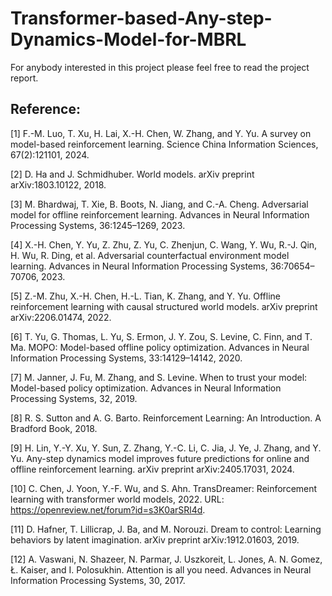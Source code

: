 # Transformer-based-Any-step-Dynamics-Model-for-MBRL
For anybody interested in this project please feel free to read the project report.

## Reference:

[1] F.-M. Luo, T. Xu, H. Lai, X.-H. Chen, W. Zhang, and Y. Yu. A survey on model-based reinforcement learning. Science China Information Sciences, 67(2):121101, 2024.

[2] D. Ha and J. Schmidhuber. World models. arXiv preprint arXiv:1803.10122, 2018.

[3] M. Bhardwaj, T. Xie, B. Boots, N. Jiang, and C.-A. Cheng. Adversarial model for offline reinforcement learning. Advances in Neural Information Processing Systems, 36:1245–1269, 2023.

[4] X.-H. Chen, Y. Yu, Z. Zhu, Z. Yu, C. Zhenjun, C. Wang, Y. Wu, R.-J. Qin, H. Wu, R. Ding, et al. Adversarial counterfactual environment model learning. Advances in Neural Information Processing Systems, 36:70654–70706, 2023.

[5] Z.-M. Zhu, X.-H. Chen, H.-L. Tian, K. Zhang, and Y. Yu. Offline reinforcement learning with causal structured world models. arXiv preprint arXiv:2206.01474, 2022.

[6] T. Yu, G. Thomas, L. Yu, S. Ermon, J. Y. Zou, S. Levine, C. Finn, and T. Ma. MOPO: Model-based offline policy optimization. Advances in Neural Information Processing Systems, 33:14129–14142, 2020.

[7] M. Janner, J. Fu, M. Zhang, and S. Levine. When to trust your model: Model-based policy optimization. Advances in Neural Information Processing Systems, 32, 2019.

[8] R. S. Sutton and A. G. Barto. Reinforcement Learning: An Introduction. A Bradford Book, 2018.

[9] H. Lin, Y.-Y. Xu, Y. Sun, Z. Zhang, Y.-C. Li, C. Jia, J. Ye, J. Zhang, and Y. Yu. Any-step dynamics model improves future predictions for online and offline reinforcement learning. arXiv preprint arXiv:2405.17031, 2024.

[10] C. Chen, J. Yoon, Y.-F. Wu, and S. Ahn. TransDreamer: Reinforcement learning with transformer world models, 2022. URL: https://openreview.net/forum?id=s3K0arSRl4d.

[11] D. Hafner, T. Lillicrap, J. Ba, and M. Norouzi. Dream to control: Learning behaviors by latent imagination. arXiv preprint arXiv:1912.01603, 2019.

[12] A. Vaswani, N. Shazeer, N. Parmar, J. Uszkoreit, L. Jones, A. N. Gomez, Ł. Kaiser, and I. Polosukhin. Attention is all you need. Advances in Neural Information Processing Systems, 30, 2017.
